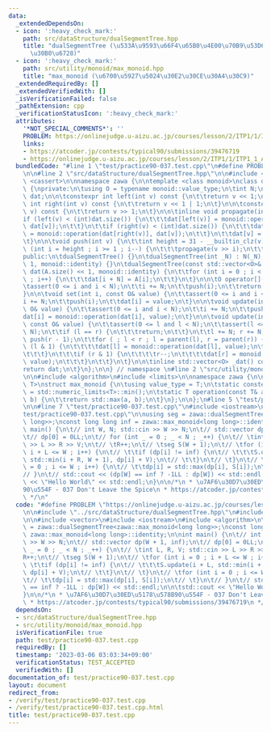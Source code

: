 ```yaml
---
data:
  _extendedDependsOn:
  - icon: ':heavy_check_mark:'
    path: src/dataStructure/dualSegmentTree.hpp
    title: "dualSegmentTree (\u533A\u9593\u66F4\u65B0\u4E00\u70B9\u53D6\u5F97\u30BB\
      \u30B0\u6728)"
  - icon: ':heavy_check_mark:'
    path: src/utility/monoid/max_monoid.hpp
    title: "max_monoid (\u6700\u5927\u5024\u30E2\u30CE\u30A4\u30C9)"
  _extendedRequiredBy: []
  _extendedVerifiedWith: []
  _isVerificationFailed: false
  _pathExtension: cpp
  _verificationStatusIcon: ':heavy_check_mark:'
  attributes:
    '*NOT_SPECIAL_COMMENTS*': ''
    PROBLEM: https://onlinejudge.u-aizu.ac.jp/courses/lesson/2/ITP1/1/ITP1_1_A
    links:
    - https://atcoder.jp/contests/typical90/submissions/39476719
    - https://onlinejudge.u-aizu.ac.jp/courses/lesson/2/ITP1/1/ITP1_1_A
  bundledCode: "#line 1 \"test/practice90-037.test.cpp\"\n#define PROBLEM \"https://onlinejudge.u-aizu.ac.jp/courses/lesson/2/ITP1/1/ITP1_1_A\"\
    \n\n#line 2 \"src/dataStructure/dualSegmentTree.hpp\"\n\n#include <vector>\n#include\
    \ <cassert>\n\nnamespace zawa {\n\ntemplate <class monoid>\nclass dualSegmentTree\
    \ {\nprivate:\n\tusing O = typename monoid::value_type;\n\tint N;\n\tstd::vector<O>\
    \ dat;\n\n\tconstexpr int left(int v) const {\n\t\treturn v << 1;\n\t}\n\n\tconstexpr\
    \ int right(int v) const {\n\t\treturn v << 1 | 1;\n\t}\n\n\tconstexpr int parent(int\
    \ v) const {\n\t\treturn v >> 1;\n\t}\n\n\tinline void propagate(int v) {\n\t\t\
    if (left(v) < (int)dat.size()) {\n\t\t\tdat[left(v)] = monoid::operation(dat[left(v)],\
    \ dat[v]);\n\t\t}\n\t\tif (right(v) < (int)dat.size()) {\n\t\t\tdat[right(v)]\
    \ = monoid::operation(dat[right(v)], dat[v]);\n\t\t}\n\t\tdat[v] = monoid::identity;\n\
    \t}\n\n\tvoid push(int v) {\n\t\tint height = 31 - __builtin_clz(v);\n\t\tfor\
    \ (int i = height ; i >= 1 ; i--) {\n\t\t\tpropagate(v >> i);\n\t\t}\n\t}\n\n\
    public:\n\tdualSegmentTree() {}\n\tdualSegmentTree(int _N) : N(_N), dat(_N <<\
    \ 1, monoid::identity) {}\n\tdualSegmentTree(const std::vector<O>& A) : N((int)A.size()),\
    \ dat(A.size() << 1, monoid::identity) {\n\t\tfor (int i = 0 ; i < (int)A.size()\
    \ ; i++) {\n\t\t\tdat[i + N] = A[i];\n\t\t}\n\t}\n\n\tO operator[](int i) {\n\t\
    \tassert(0 <= i and i < N);\n\t\ti += N;\n\t\tpush(i);\n\t\treturn dat[i];\n\t\
    }\n\n\tvoid set(int i, const O& value) {\n\t\tassert(0 <= i and i < N);\n\t\t\
    i += N;\n\t\tpush(i);\n\t\tdat[i] = value;\n\t}\n\n\tvoid update(int i, const\
    \ O& value) {\n\t\tassert(0 <= i and i < N);\n\t\ti += N;\n\t\tpush(i);\n\t\t\
    dat[i] = monoid::operation(dat[i], value);\n\t}\n\n\tvoid update(int l, int r,\
    \ const O& value) {\n\t\tassert(0 <= l and l < N);\n\t\tassert(l <= r and r <=\
    \ N);\n\t\tif (l == r) {\n\t\t\treturn;\n\t\t}\n\t\tl += N; r += N;\n\t\tpush(l);\
    \ push(r - 1);\n\t\tfor ( ; l < r ; l = parent(l), r = parent(r)) {\n\t\t\tif\
    \ (l & 1) {\n\t\t\t\tdat[l] = monoid::operation(dat[l], value);\n\t\t\t\tl++;\n\
    \t\t\t}\n\t\t\tif (r & 1) {\n\t\t\t\tr--;\n\t\t\t\tdat[r] = monoid::operation(dat[r],\
    \ value);\n\t\t\t}\n\t\t}\n\t}\n\n\tinline std::vector<O> _dat() const {\n\t\t\
    return dat;\n\t}\n};\n\n} // namespace \n#line 2 \"src/utility/monoid/max_monoid.hpp\"\
    \n\n#include <algorithm>\n#include <limits>\n\nnamespace zawa {\n\ntemplate <class\
    \ T>\nstruct max_monoid {\n\tusing value_type = T;\n\tstatic constexpr T identity\
    \ = std::numeric_limits<T>::min();\n\tstatic T operation(const T& a, const T&\
    \ b) {\n\t\treturn std::max(a, b);\n\t}\n};\n\n};\n#line 5 \"test/practice90-037.test.cpp\"\
    \n\n#line 7 \"test/practice90-037.test.cpp\"\n#include <iostream>\n#line 9 \"\
    test/practice90-037.test.cpp\"\n\nusing seg = zawa::dualSegmentTree<zawa::max_monoid<long\
    \ long>>;\nconst long long inf = zawa::max_monoid<long long>::identity;\n\nint\
    \ main() {\n\t// int W, N; std::cin >> W >> N;\n\t// std::vector dp(W + 1, inf);\n\
    \t// dp[0] = 0LL;\n\t// for (int _ = 0 ; _ < N ; _++) {\n\t// \tint L, R, V; std::cin\
    \ >> L >> R >> V;\n\t// \tR++;\n\t// \tseg S(W + 1);\n\t// \tfor (int i = 0 ;\
    \ i + L <= W ; i++) {\n\t// \t\tif (dp[i] != inf) {\n\t// \t\t\tS.update(i + L,\
    \ std::min(i + R, W + 1), dp[i] + V);\n\t// \t\t}\n\t// \t}\n\t// \tfor (int i\
    \ = 0 ; i <= W ; i++) {\n\t// \t\tdp[i] = std::max(dp[i], S[i]);\n\t// \t}\n\t\
    // }\n\t// std::cout << (dp[W] == inf ? -1LL : dp[W]) << std::endl;\n\n\tstd::cout\
    \ << \"Hello World\" << std::endl;\n}\n\n/*\n * \u7AF6\u30D7\u30ED\u5178\u578B\
    90\u554F - 037 Don't Leave the Spice\n * https://atcoder.jp/contests/typical90/submissions/39476719\n\
    \ */\n"
  code: "#define PROBLEM \"https://onlinejudge.u-aizu.ac.jp/courses/lesson/2/ITP1/1/ITP1_1_A\"\
    \n\n#include \"../src/dataStructure/dualSegmentTree.hpp\"\n#include \"../src/utility/monoid/max_monoid.hpp\"\
    \n\n#include <vector>\n#include <iostream>\n#include <algorithm>\n\nusing seg\
    \ = zawa::dualSegmentTree<zawa::max_monoid<long long>>;\nconst long long inf =\
    \ zawa::max_monoid<long long>::identity;\n\nint main() {\n\t// int W, N; std::cin\
    \ >> W >> N;\n\t// std::vector dp(W + 1, inf);\n\t// dp[0] = 0LL;\n\t// for (int\
    \ _ = 0 ; _ < N ; _++) {\n\t// \tint L, R, V; std::cin >> L >> R >> V;\n\t// \t\
    R++;\n\t// \tseg S(W + 1);\n\t// \tfor (int i = 0 ; i + L <= W ; i++) {\n\t//\
    \ \t\tif (dp[i] != inf) {\n\t// \t\t\tS.update(i + L, std::min(i + R, W + 1),\
    \ dp[i] + V);\n\t// \t\t}\n\t// \t}\n\t// \tfor (int i = 0 ; i <= W ; i++) {\n\
    \t// \t\tdp[i] = std::max(dp[i], S[i]);\n\t// \t}\n\t// }\n\t// std::cout << (dp[W]\
    \ == inf ? -1LL : dp[W]) << std::endl;\n\n\tstd::cout << \"Hello World\" << std::endl;\n\
    }\n\n/*\n * \u7AF6\u30D7\u30ED\u5178\u578B90\u554F - 037 Don't Leave the Spice\n\
    \ * https://atcoder.jp/contests/typical90/submissions/39476719\n */\n"
  dependsOn:
  - src/dataStructure/dualSegmentTree.hpp
  - src/utility/monoid/max_monoid.hpp
  isVerificationFile: true
  path: test/practice90-037.test.cpp
  requiredBy: []
  timestamp: '2023-03-06 03:03:34+09:00'
  verificationStatus: TEST_ACCEPTED
  verifiedWith: []
documentation_of: test/practice90-037.test.cpp
layout: document
redirect_from:
- /verify/test/practice90-037.test.cpp
- /verify/test/practice90-037.test.cpp.html
title: test/practice90-037.test.cpp
---
```

